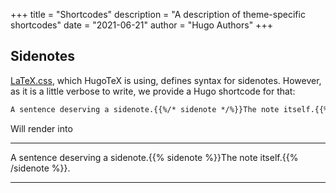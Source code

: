 +++
title = "Shortcodes"
description = "A description of theme-specific shortcodes"
date = "2021-06-21"
author = "Hugo Authors"
+++

## Sidenotes

[LaTeX.css](https://latex.vercel.app/), which HugoTeX is using, defines syntax for sidenotes. However, as it is a little verbose to write, we provide a Hugo shortcode for that:

```md
A sentence deserving a sidenote.{{%/* sidenote */%}}The note itself.{{%/* /sidenote */%}}.
```

Will render into

---
A sentence deserving a sidenote.{{% sidenote %}}The note itself.{{% /sidenote %}}.

---